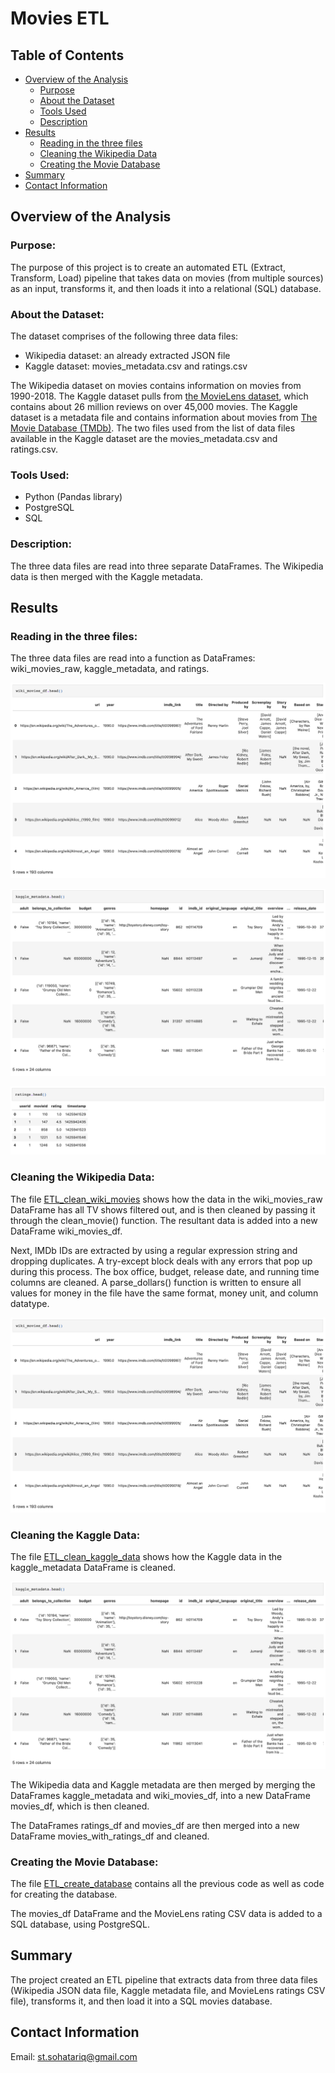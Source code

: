 # Movies ETL
## Table of Contents
- [Overview of the Analysis](#overview-of-the-analysis)
    - [Purpose](#purpose)
    - [About the Dataset](#about-the-dataset)
    - [Tools Used](#tools-used)
    - [Description](#description)
- [Results](#results)
    - [Reading in the three files](#Reading-in-the-three-files)
    - [Cleaning the Wikipedia Data](#Cleaning-the-Wikipedia-Data)
    - [Creating the Movie Database](#Creating-the-Movie-Database)
- [Summary](#summary)
- [Contact Information](#contact-information)

## Overview of the Analysis
### Purpose:
The purpose of this project is to create an automated ETL (Extract, Transform, Load) pipeline that takes data on movies (from multiple sources) as an input, transforms it, and then loads it into a relational (SQL) database. 

### About the Dataset:
The dataset comprises of the following three data files:
 - Wikipedia dataset: an already extracted JSON file
 - Kaggle dataset: movies_metadata.csv and ratings.csv

The Wikipedia dataset on movies contains information on movies from 1990-2018. The Kaggle dataset pulls from [the MovieLens dataset](https://www.kaggle.com/datasets/rounakbanik/the-movies-dataset?resource=download), which contains about 26 million reviews on over 45,000 movies. The Kaggle dataset is a metadata file and contains information about movies from [The Movie Database (TMDb)](https://www.themoviedb.org). The two files used from the list of data files available in the Kaggle dataset are the movies_metadata.csv and ratings.csv.

### Tools Used:
 - Python (Pandas library)
 - PostgreSQL
 - SQL

### Description:
The three data files are read into three separate DataFrames. The Wikipedia data is then merged with the Kaggle metadata. 


## Results
### Reading in the three files:
The three data files are read into a function as DataFrames: wiki_movies_raw, kaggle_metadata, and ratings.

![wiki_movies_df](https://github.com/SohaT7/Movies-ETL/blob/main/Images/wiki_movies_df.png)

![kaggle_metadata](https://github.com/SohaT7/Movies-ETL/blob/main/Images/kaggle_metadata.png)

![ratings](https://github.com/SohaT7/Movies-ETL/blob/main/Images/ratings.png)

### Cleaning the Wikipedia Data:
The file [ETL_clean_wiki_movies](https://github.com/SohaT7/Movies-ETL/blob/main/ETL_clean_wiki_movies.ipynb) shows how the data in the wiki_movies_raw DataFrame has all TV shows filtered out, and is then cleaned by passing it through the clean_movie() function. The resultant data is added into a new DataFrame wiki_movies_df.

Next, IMDb IDs are extracted by using a regular expression string and dropping duplicates. A try-except block deals with any errors that pop up during this process. The box office, budget, release date, and running time columns are cleaned. A parse_dollars() function is written to ensure all values for money in the file have the same format, money unit, and column datatype. 

![wiki_movies_df](https://github.com/SohaT7/Movies-ETL/blob/main/Images/wiki_movies_df.png)

### Cleaning the Kaggle Data:
The file [ETL_clean_kaggle_data](https://github.com/SohaT7/Movies-ETL/blob/main/ETL_clean_kaggle_data.ipynb) shows how the Kaggle data in the kaggle_metadata DataFrame is cleaned. 

![kaggle_metadata](https://github.com/SohaT7/Movies-ETL/blob/main/Images/kaggle_metadata.png)

The Wikipedia data and Kaggle metadata are then merged by merging the DataFrames kaggle_metadata and wiki_movies_df, into a new DataFrame movies_df, which is then cleaned.

The DataFrames ratings_df and movies_df are then merged into a new DataFrame movies_with_ratings_df and cleaned. 

### Creating the Movie Database:
The file [ETL_create_database](https://github.com/SohaT7/Movies-ETL/blob/main/ETL_create_database.ipynb) contains all the previous code as well as code for creating the database.

The movies_df DataFrame and the MovieLens rating CSV data is added to a SQL database, using PostgreSQL. 

## Summary
The project created an ETL pipeline that extracts data from three data files (Wikipedia JSON data file, Kaggle metadata file, and MovieLens ratings CSV file), transforms it, and then load it into a SQL movies database.

## Contact Information
Email: st.sohatariq@gmail.com
